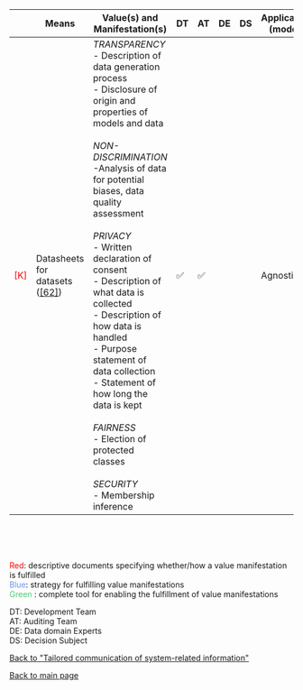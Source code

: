 |       | Means  | Value(s) and Manifestation(s)| DT|AT | DE | DS | Application (model) | Approach | Visual elements | Additional details
| ----------- |  --------------------------- | ---------------  |------------------------------|-------------| ----------------------|----------------------|----------------------------|--------------------|------------------------|--------------------------------- |
<span style="color:red">[K]</span> | Datasheets for datasets ([[62]](../references.md#gebru2020)) | *TRANSPARENCY* <br> - Description of data generation process <br> - Disclosure of origin and properties of models and data <br><br> *NON-DISCRIMINATION*<br> -Analysis of data for potential biases, data quality assessment <br><br> *PRIVACY* <br> - Written declaration of consent<br> - Description of what data is collected <br> - Description of how data is handled<br> - Purpose statement of data collection <br> - Statement of how long the data is kept <br><br>*FAIRNESS* <br> - Election of protected classes <br><br> *SECURITY* <br> - Membership inference | ✅| ✅| | | Agnostic| | - Summary statistics <br> - Visual examples of datasets (if images, for instance) | 


<br>
<br>
<br>

<span style="color:red">Red</span>: descriptive documents specifying whether/how a value manifestation is fulfilled<br>
<span style="color:#6495ED">Blue</span>: strategy for fulfilling value manifestations<br>
<span style="color:#50C878">Green</span> : complete tool for enabling the fulfillment of value manifestations <br>

DT: Development Team <br>
AT: Auditing Team <br>
DE: Data domain Experts <br>
DS: Decision Subject<br>

[Back to "Tailored communication of system-related information"](../Table3A.md)

[Back to main page](../index.md)